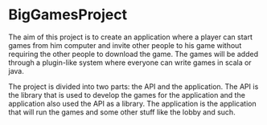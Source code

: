BigGamesProject
===============

The aim of this project is to create an application where a player can start games from him computer and invite other people to his game without requiring the other people to download the game. The games will be added through a plugin-like system where everyone can write games in scala or java.

The project is divided into two parts: the API and the application.
The API is the library that is used to develop the games for the application and the application also used the API as a library.
The application is the application that will run the games and some other stuff like the lobby and such.